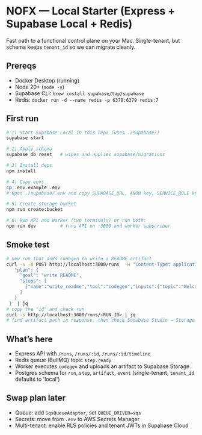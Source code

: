 # NOFX — Local Starter (Express + Supabase Local + Redis)

Fast path to a functional control plane on your Mac. Single-tenant, but schema keeps `tenant_id` so we can migrate cleanly.

## Prereqs
- Docker Desktop (running)
- Node 20+ (`node -v`)
- Supabase CLI: `brew install supabase/tap/supabase`
- Redis: `docker run -d --name redis -p 6379:6379 redis:7`

## First run
```bash
# 1) Start Supabase Local in this repo (uses ./supabase/)
supabase start

# 2) Apply schema
supabase db reset   # wipes and applies supabase/migrations

# 3) Install deps
npm install

# 4) Copy envs
cp .env.example .env
# Open ./supabase/.env and copy SUPABASE_URL, ANON key, SERVICE_ROLE key into .env

# 5) Create storage bucket
npm run create:bucket

# 6) Run API and Worker (two terminals) or run both:
npm run dev         # runs API on :3000 and worker subscriber
```

## Smoke test
```bash
# new run that asks codegen to write a README artifact
curl -s -X POST http://localhost:3000/runs  -H "Content-Type: application/json"  -d '{
   "plan": {
     "goal": "write README",
     "steps": [
       {"name":"write_readme","tool":"codegen","inputs":{"topic":"Welcome to NOFX","bullets":["Control plane","Verification","Workers"]}}
     ]
   }
 }' | jq
# copy the "id" and check run
curl -s http://localhost:3000/runs/<RUN_ID> | jq
# find artifact path in response, then check Supabase Studio → Storage → artifacts bucket
```

## What’s here
- Express API with `/runs`, `/runs/:id`, `/runs/:id/timeline`
- Redis queue (BullMQ) topic `step.ready`
- Worker executes `codegen` and uploads an artifact to Supabase Storage
- Postgres schema for `run`, `step`, `artifact`, `event` (single-tenant, `tenant_id` defaults to 'local')

## Swap plan later
- Queue: add `SqsQueueAdapter`, set `QUEUE_DRIVER=sqs`
- Secrets: move from `.env` to AWS Secrets Manager
- Multi-tenant: enable RLS policies and tenant JWTs in Supabase Cloud

